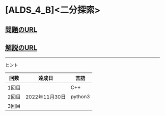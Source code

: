 # \[ALDS_4_B\]\<二分探索\>

## [問題のURL](https://onlinejudge.u-aizu.ac.jp/problems/ALDS1_4_B)

## [解説のURL](https://onlinejudge.u-aizu.ac.jp/resources/commentaries/ALDS1_4_B/ja/post?general=Algorithm)

---

ヒント

| 回数 | 達成日 | 言語 |
| --- | ----- | ---- |
| 1回目 |  | C++ |
| 2回目 | 2022年11月30日 | python3 |
| 3回目 |  |  |
